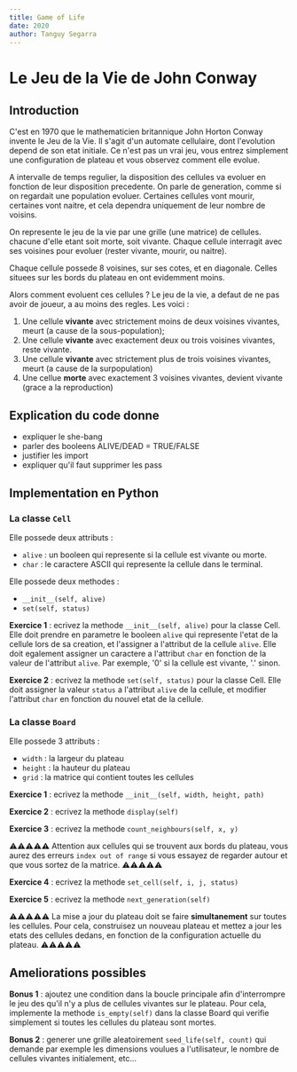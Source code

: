 ```yaml
---
title: Game of Life
date: 2020
author: Tanguy Segarra
---
```


# Le Jeu de la Vie de John Conway

## Introduction

C'est en 1970 que le mathematicien britannique John Horton Conway invente le
Jeu de la Vie. Il s'agit d'un automate cellulaire, dont l'evolution depend de
son etat initiale.
Ce n'est pas un vrai jeu, vous entrez simplement une configuration de plateau et
vous observez comment elle evolue.

A intervalle de temps regulier, la disposition des cellules va evoluer en
fonction de leur disposition precedente. On parle de generation, comme si on
regardait une population evoluer. Certaines cellules vont mourir, certaines vont
naitre, et cela dependra uniquement de leur nombre de voisins.

On represente le jeu de la vie par une grille (une matrice) de cellules. chacune
d'elle etant soit morte, soit vivante. Chaque cellule interragit avec
ses voisines pour evoluer (rester vivante, mourir, ou naitre).

Chaque cellule possede 8 voisines, sur ses cotes, et en diagonale. Celles
situees sur les bords du plateau en ont evidemment moins.

Alors comment evoluent ces cellules ? Le jeu de la vie, a defaut de ne pas avoir
de joueur, a au moins des regles. Les voici :

1. Une cellule **vivante** avec strictement moins de deux voisines vivantes,
    meurt (a cause de la sous-population);
2. Une cellule **vivante** avec exactement deux ou trois voisines vivantes,
    reste vivante.
3. Une cellule **vivante** avec strictement plus de trois voisines vivantes,
    meurt (a cause de la surpopulation)
4. Une cellue **morte** avec exactement 3 voisines vivantes, devient vivante
    (grace a la reproduction)

## Explication du code donne

* expliquer le she-bang
* parler des booleens ALIVE/DEAD = TRUE/FALSE
* justifier les import
* expliquer qu'il faut supprimer les pass

## Implementation en Python

### La classe `Cell`

Elle possede deux attributs :
* `alive` : un booleen qui represente si la cellule est vivante ou morte.
* `char` : le caractere ASCII qui represente la cellule dans le terminal.

Elle possede deux methodes :
* `__init__(self, alive)`
* `set(self, status)`

**Exercice 1** : ecrivez la methode `__init__(self, alive)` pour la classe Cell.
Elle doit prendre en parametre le booleen `alive` qui represente l'etat de la cellule
lors de sa creation, et l'assigner a l'attribut de la cellule `alive`.
Elle doit egalement assigner un caractere a l'attribut `char` en fonction de la
valeur de l'attribut `alive`. Par exemple, '0' si la cellule est vivante, '.'
sinon.

**Exercice 2** : ecrivez la methode `set(self, status)` pour la classe Cell.
Elle doit assigner la valeur `status` a l'attribut `alive` de la cellule, et
modifier l'attribut `char` en fonction du nouvel etat de la cellule.

### La classe `Board`

Elle possede 3 attributs :
* `width` : la largeur du plateau
* `height` : la hauteur du plateau
* `grid` : la matrice qui contient toutes les cellules

**Exercice 1** : ecrivez la methode `__init__(self, width, height, path)`

**Exercice 2** : ecrivez la methode `display(self)`

**Exercice 3** : ecrivez la methode `count_neighbours(self, x, y)`

⚠️⚠️⚠️⚠️⚠️
Attention aux cellules qui se trouvent aux bords du plateau, vous aurez des
erreurs `index out of range` si vous essayez de regarder autour et que vous
sortez de la matrice.
⚠️⚠️⚠️⚠️⚠️

**Exercice 4** : ecrivez la methode `set_cell(self, i, j, status)`

**Exercice 5** : ecrivez la methode `next_generation(self)`

⚠️⚠️⚠️⚠️⚠️
La mise a jour du plateau doit se faire **simultanement** sur toutes les
cellules. Pour cela, construisez un nouveau plateau et mettez a jour les etats
des cellules dedans, en fonction de la configuration actuelle du plateau.
⚠️⚠️⚠️⚠️⚠️

## Ameliorations possibles

**Bonus 1** : ajoutez une condition dans la boucle principale afin d'interrompre
le jeu des qu'il n'y a plus de cellules vivantes sur le plateau.
Pour cela, implemente la methode `is_empty(self)` dans la classe Board qui
verifie simplement si toutes les cellules du plateau sont mortes.

**Bonus 2** : generer une grille aleatoirement `seed_life(self, count)` qui
demande par exemple les dimensions voulues a l'utilisateur, le nombre de
cellules vivantes initialement, etc...
